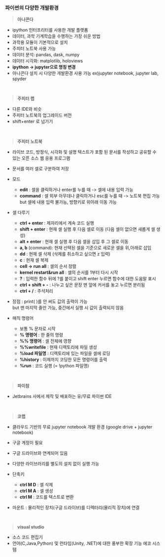 ### 파이썬의 다양한 개발환경 

> **아나콘다**
- ipython 인터프리터를 사용한 개발 플랫폼
- 데이터, 과학 기계학습을 수행하는 가장 쉬운 방법
- 과학용 모듈이 기본적으로 설치 
- 주피터 노트북 사용 가능
- 데이터 분석: pandas, dask, numpy
- 데이터 시각화: matplotlib, holoviews
- **ipython -> jupyter으로 명칭 변경**
- 아나콘다 설치 시 다양한 개발환경 사용 가능  ex)jupyter notebook, jupyter lab, spyder
<br>

> **주피터 랩**
- 다른 IDE와 비슷
- 주피터 노트북의 업그레이드 버전
- shift+enter 로 넘기기 
<br>

>**주피터 노트북**
- 라이브 코드, 방정식, 시각화 및 설명 텍스트가 포함 된 문서를 작성하고 공유할 수 있는 오픈 소스 웹 응용 프로그램
- 문서를 여러 셀로 구분하여 저장<br>
- 모드
  + **edit** : 셀을 클릭하거나 enter를 누를 때 -> 셀에 내용 입력 가능
  + **command** : 셀 외부 아무데나 클릭하거나 esc를 누를 때 -> 노트북 편집 가능 but 셀에 내용 입력 불가능, 방향키로 위아래 이동 가능 <br>

- 셀 다루기
  + **ctrl + enter** : 제자리에서 계속 코드 실행 
  + **shift + enter** : 현재 셀 실행 후 다음 셀로 이동 (다음 셀이 없으면 새롭게 셀 생성)
  + **alt + enter** : 현재 셀 실행 후 다음 셀을 삽입 후 그 셀로 이동 
  + **a, b** (command): 현재 선택된 셀을 기준으로 새로운 셀을 위,아래로 삽입
  + **dd** : 현재 셀 삭제 (삭제를 취소하고 싶으면 z 입력)  
  + **c** : 현재 셀 복제
  + **cell -> run all** : 셀의 순서 정렬 
  + **kernel restart&run all** : 셀의 순서를 1부터 다시 시작 
  + **?** : 입력한 함수 뒤에 ?를 붙이고 shift enter 누르면 함수에 대한 도움말 표시
  + **ctrl + shift + -** : 나누고 싶은 문장 맨 앞에 커서를 놓고 누르면 분리됨
  + **ctrl + /** : 주석처리 

- 장점 : print( )를 안 써도 값의 출력이 가능<br>
  but 맨 마지막 줄만 가능, 중간에서 실행 시 값이 출력되지 않음

- 매직 명령어
  + 보통 % 문자로 시작
  + **% 명령어** : 한 줄의 명령
  + **%% 명령어** : 셀 전체에 영향
  + **%%writefile** : 현재 디렉토리에 파일 생성
  + **%load 파일명** : 디렉토리에 있는 파일을 셀에 로딩 
  + **%history** : 이제까지 코딩한 모든 명령어를 출력
  + **%run** : 코드 실행 (= !python 파일명)
<br>

> **파이참**
- Jetbrains 사에서 제작 및 배포하는 유/무료 파이썬 IDE
<br>

> **코랩**
- 클라우드 기반의 무료 jupyter notebook 개발 환경 (google drive + jupyter notebook)
- 구글 계정이 필요
- 구글 드라이브와 연계되어 있음
- 다양한 라이브러리를 별도의 설치 없이 실행 가능 
- 단축키
  + **ctrl M D** : 셀 삭제
  + **ctrl M A** : 셀 생성 
  + **ctrl M** : 코드를 텍스트로 변환

- 마운트 : 물리적인 장치(구글 드라이브)를 디렉터리(물리적 장치)에 연결
<br>

> **visual studio** 
- 소스 코드 편집기 
- 언어(C,Java,Python) 및 런타임(Unity, .NET)에 대한 풍부한 확장 기능 에코 시스템
